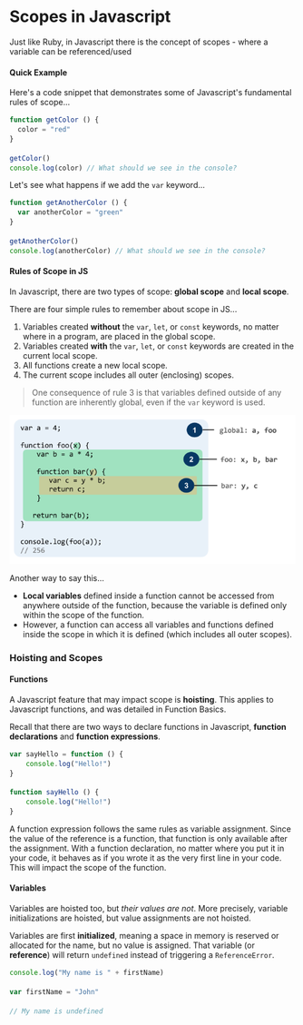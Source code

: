 # Scopes in Javascript

Just like Ruby, in Javascript there is the concept of scopes - where a variable can be referenced/used

#### Quick Example

Here's a code snippet that demonstrates some of Javascript's fundamental rules of scope...

```js
function getColor () {
  color = "red"
}

getColor()
console.log(color) // What should we see in the console?
```

Let's see what happens if we add the `var` keyword...

```js
function getAnotherColor () {
  var anotherColor = "green"
}

getAnotherColor()
console.log(anotherColor) // What should we see in the console?
```

#### Rules of Scope in JS

In Javascript, there are two types of scope: **global scope** and **local scope**.

There are four simple rules to remember about scope in JS...

1. Variables created **without** the `var`, `let`, or `const` keywords, no matter where in a program, are placed in the global scope.
2. Variables created **with** the `var`, `let`, or `const` keywords are created in the current local scope.
3. All functions create a new local scope.
4. The current scope includes all outer (enclosing) scopes.

> One consequence of rule 3 is that variables defined outside of any function are inherently global, even if the `var` keyword is used.

![scope diagram](js-es5-scope-2.png)

Another way to say this...

* **Local variables** defined inside a function cannot be accessed from anywhere outside of the function, because the variable is defined only within the scope of the function.
* However, a function can access all variables and functions defined inside the scope in which it is defined (which includes all outer scopes).

### Hoisting and Scopes

#### Functions

A Javascript feature that may impact scope is **hoisting**. This applies to Javascript functions, and was detailed in Function Basics.

Recall that there are two ways to declare functions in Javascript, **function declarations** and **function expressions**.

```js
var sayHello = function () {
    console.log("Hello!")
}

function sayHello () {
    console.log("Hello!")
}
```
A function expression follows the same rules as variable assignment. Since the value of the reference is a function, that function is only available after the assignment. With a function declaration, no matter where you put it in your code, it behaves as if you wrote it as the very first line in your code. This will impact the scope of the function.

#### Variables

Variables are hoisted too, but *their values are not*. More precisely, variable initializations are hoisted, but value assignments are not hoisted.

Variables are first **initialized**, meaning a space in memory is reserved or allocated for the name, but no value is assigned. That variable (or **reference**) will return `undefined` instead of triggering a `ReferenceError`.


```js
console.log("My name is " + firstName)

var firstName = "John"

// My name is undefined